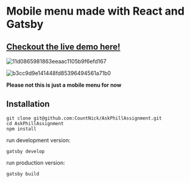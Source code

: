 # Mobile menu made with React and Gatsby

## [Checkout the live demo here!](https://epic-perlman-aad659.netlify.app/)

![11d0865981863eeaac1105b9f6efd167](https://user-images.githubusercontent.com/47485018/90618085-c5414f80-e20f-11ea-8d10-cb2c03c2eb19.gif)

![b3cc9d9e141448fd85396494561a71b0](https://user-images.githubusercontent.com/47485018/90618179-e73ad200-e20f-11ea-80e1-cca25ba0f0ef.gif)


**Please not this is just a mobile menu for now**


## Installation

```
git clone git@github.com:CountNick/AskPhillAssignment.git
cd AskPhillAssignment
npm install
```

run development version:
```
gatsby develop
```

run production version:
```
gatsby build
```
